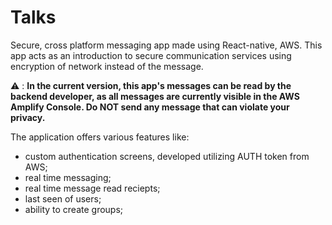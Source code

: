 # Talks

Secure, cross platform messaging app made using React-native, AWS. This app acts as an introduction to secure communication services using encryption of network instead of the message.

⚠️ : **In the current version, this app's messages can be read by the backend developer, as all messages are currently visible in the AWS Amplify Console. Do NOT send any message that can violate your privacy.**

The application offers various features like: 
* custom authentication screens, developed utilizing AUTH token from AWS;
* real time messaging;
* real time message read reciepts;
* last seen of users;
* ability to create groups;
